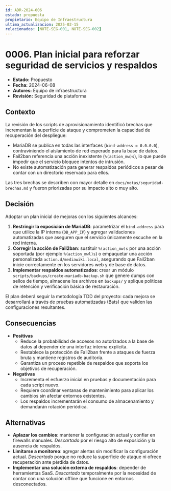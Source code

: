 ```yaml
---
id: ADR-2024-006
estado: propuesta
propietario: Equipo de Infraestructura
ultima_actualizacion: 2025-02-15
relacionados: [NOTE-SEG-001, NOTE-SEG-002]
---
```

# 0006. Plan inicial para reforzar seguridad de servicios y respaldos

- **Estado:** Propuesto
- **Fecha:** 2024-06-08
- **Autores:** Equipo de infraestructura
- **Revisión:** Seguridad de plataforma

## Contexto

La revisión de los scripts de aprovisionamiento identificó brechas que incrementan la superficie de ataque y comprometen la capacidad de recuperación del despliegue:

- MariaDB se publica en todas las interfaces (`bind-address = 0.0.0.0`), contraviniendo el aislamiento de red esperado para la base de datos.
- Fail2ban referencia una acción inexistente (`%(action_mw)s`), lo que puede impedir que el servicio bloquee intentos de intrusión.
- No existe automatización para generar respaldos periódicos a pesar de contar con un directorio reservado para ellos.

Las tres brechas se describen con mayor detalle en `docs/notas/seguridad-brechas.md` y fueron priorizadas por su impacto alto o muy alto.

## Decisión

Adoptar un plan inicial de mejoras con los siguientes alcances:

1. **Restringir la exposición de MariaDB**: parametrizar el `bind-address` para que utilice la IP interna (`DB_APP_IP`) y agregar validaciones automatizadas que aseguren que el servicio únicamente escuche en la red interna.
2. **Corregir la acción de Fail2ban**: sustituir `%(action_mw)s` por una acción soportada (por ejemplo `%(action_mwl)s`) o empaquetar una acción personalizada `action.d/mediawiki.local`, asegurando que Fail2ban inicie correctamente en los servidores web y de base de datos.
3. **Implementar respaldos automatizados**: crear un módulo `scripts/backups/create-mariadb-backup.sh` que genere dumps con sellos de tiempo, almacene los archivos en `backups/` y aplique políticas de retención y verificación básica de restauración.

El plan deberá seguir la metodología TDD del proyecto: cada mejora se desarrollará a través de pruebas automatizadas (Bats) que validen las configuraciones resultantes.

## Consecuencias

- **Positivas**
  - Reduce la probabilidad de accesos no autorizados a la base de datos al depender de una interfaz interna explícita.
  - Restablece la protección de Fail2ban frente a ataques de fuerza bruta y mantiene registros de auditoría.
  - Garantiza un proceso repetible de respaldos que soporta los objetivos de recuperación.
- **Negativas**
  - Incrementa el esfuerzo inicial en pruebas y documentación para cada script nuevo.
  - Requiere coordinar ventanas de mantenimiento para aplicar los cambios sin afectar entornos existentes.
  - Los respaldos incrementarán el consumo de almacenamiento y demandarán rotación periódica.

## Alternativas

- **Aplazar los cambios**: mantener la configuración actual y confiar en firewalls manuales. *Descartado* por el riesgo alto de exposición y la ausencia de respaldos.
- **Limitarse a monitoreo**: agregar alertas sin modificar la configuración actual. *Descartado* porque no reduce la superficie de ataque ni ofrece recuperación ante pérdida de datos.
- **Implementar una solución externa de respaldos**: depender de herramientas SaaS. *Descartado* temporalmente por la necesidad de contar con una solución offline que funcione en entornos desconectados.
